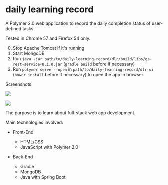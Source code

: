 # daily learning record

A Polymer 2.0 web application to record the daily completion status of user-defined tasks.

Tested in Chrome 57 and Firefox 54 only.

0. Stop Apache Tomcat if it's running
1. Start MongoDB
2. Run `java -jar path/to/daily-learning-record/dlr/build/libs/gs-rest-service-0.1.0.jar` (`gradle build` before if necessary)
3. Run `polymer serve --open` in `path/to/daily-learning-record/dlr-ui` (`bower install` before if necessary) to open the app in browser

Screenshots:

![](../master/screenshots/Screenshot-daily-learning-record.png)


![](../master/screenshots/Screenshot-daily-learning-record-editing.png)


The purpose is to learn about full-stack web app development.

Main technologies involved: 

* Front-End
  * HTML/CSS
  * JavaScript with Polymer 2.0
  
* Back-End
  * Gradle
  * MongoDB
  * Java with Spring Boot
